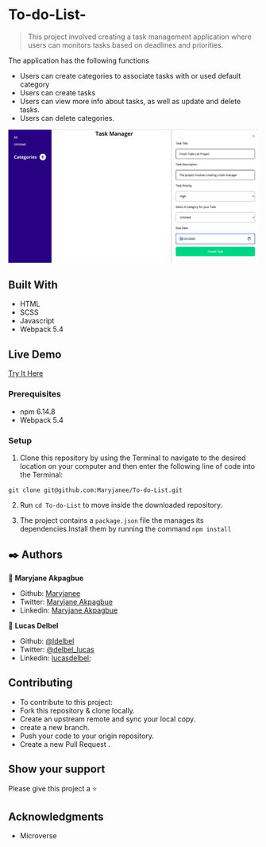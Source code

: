 # To-do-List-

> This project involved creating a task management application where users can monitors tasks based on deadlines and priorities.

The application has the following functions

- Users can create categories to associate tasks with or used default category
- Users can create tasks
- Users can view more info about tasks, as well as update and delete tasks.
- Users can delete categories.


![create a task](./src/assets/create-a-task.png)

## Built With

- HTML
- SCSS
- Javascript
- Webpack 5.4


## Live Demo
[Try It Here](https://rawcdn.githack.com/Maryjanee/To-do-List/23e9eb022471bc2cd3d8134424e639f25d136145/dist/index.html)



### Prerequisites

- npm  6.14.8
- Webpack 5.4


### Setup

1. Clone this repository by using the Terminal to navigate to the desired location on your computer and then enter the following line of code into the Terminal:
```
git clone git@github.com:Maryjanee/To-do-List.git
```
2. Run `cd To-do-List` to move inside the downloaded repository.

3. The project contains a `package.json` file the manages its dependencies.Install them by running the command `npm install`



## ✒️  Authors <a name = "author"></a>

👤 **Maryjane Akpagbue**

- Github: [Maryjanee](https://github.com/Maryjanee)
- Twitter: [Maryjane Akpagbue](https://twitter.com/alfredmaryjane)
- Linkedin: [Maryjane Akpagbue](https://www.linkedin.com/in/maryjane-akpagbue)


👤 **Lucas Delbel**

- Github: [@ldelbel](https://github.com/ldelbel)
- Twitter: [@delbel_lucas](https://twitter.com/delbel_lucas)
- Linkedin: [lucasdelbel](https://www.linkedin.com/in/lucasdelbel/);


## Contributing

- To contribute to this project:
- Fork this repository & clone locally.
- Create an upstream remote and sync your local copy.
- create a new branch.
- Push your code to your origin repository.
- Create a new Pull Request .


## Show your support

Please give this project a  ⭐️ 

## Acknowledgments

- Microverse